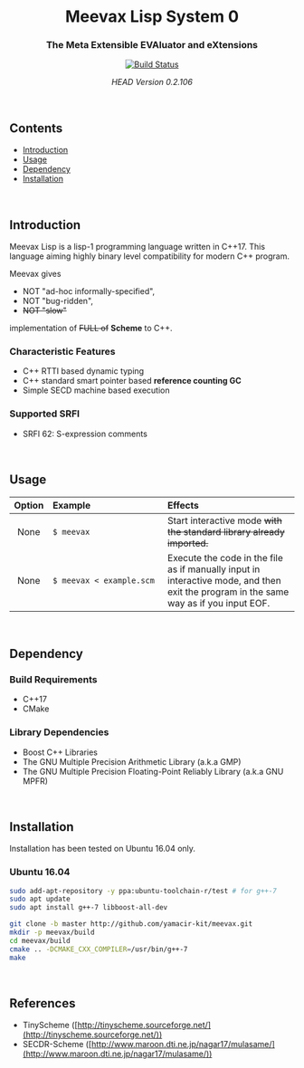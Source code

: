 <h1 align="center">
  Meevax Lisp System 0
</h1>

<h3 align="center">
  The Meta Extensible EVAluator and eXtensions
</h3>

<div align="center">
  <a href="https://travis-ci.org/yamacir-kit/meevax">
    <img src="https://travis-ci.org/yamacir-kit/meevax.svg?branch=master" alt="Build Status"/>
  </a>

  *HEAD Version 0.2.106*
</div>

<br/>

## Contents

- [Introduction](#Introduction)
- [Usage](#Usage)
- [Dependency](#Dependency)
- [Installation](#Installation)

<br/>

## Introduction

Meevax Lisp is a lisp-1 programming language written in C++17.
This language aiming highly binary level compatibility for modern C++ program.

Meevax gives
- NOT "ad-hoc informally-specified",
- NOT "bug-ridden",
- ~~NOT "slow"~~

implementation of ~~FULL of~~ **Scheme** to C++.

### Characteristic Features

- C++ RTTI based dynamic typing
- C++ standard smart pointer based **reference counting GC**
- Simple SECD machine based execution

### Supported SRFI

- SRFI 62: S-expression comments

<br/>

## Usage

| Option | Example&nbsp;&nbsp;&nbsp;&nbsp;&nbsp;&nbsp;&nbsp;&nbsp;&nbsp;&nbsp;&nbsp;&nbsp;&nbsp;&nbsp;&nbsp;&nbsp;&nbsp;&nbsp;&nbsp;&nbsp;&nbsp;&nbsp;&nbsp;&nbsp;&nbsp;&nbsp;&nbsp;&nbsp; | Effects |
|:-:|:--|:--|
| None | `$ meevax` | Start interactive mode ~~with the standard library already imported.~~ |
| None | `$ meevax < example.scm` | Execute the code in the file as if manually input in interactive mode, and then exit the program in the same way as if you input EOF. |

<br/>

## Dependency

### Build Requirements

- C++17
- CMake

### Library Dependencies

- Boost C++ Libraries
- The GNU Multiple Precision Arithmetic Library (a.k.a GMP)
- The GNU Multiple Precision Floating-Point Reliably Library (a.k.a GNU MPFR)

<br/>

## Installation

Installation has been tested on Ubuntu 16.04 only.

### Ubuntu 16.04

``` bash
sudo add-apt-repository -y ppa:ubuntu-toolchain-r/test # for g++-7
sudo apt update
sudo apt install g++-7 libboost-all-dev

git clone -b master http://github.com/yamacir-kit/meevax.git
mkdir -p meevax/build
cd meevax/build
cmake .. -DCMAKE_CXX_COMPILER=/usr/bin/g++-7
make
```

<br/>

## References

- TinyScheme ([http://tinyscheme.sourceforge.net/](http://tinyscheme.sourceforge.net/))
- SECDR-Scheme ([http://www.maroon.dti.ne.jp/nagar17/mulasame/](http://www.maroon.dti.ne.jp/nagar17/mulasame/))
